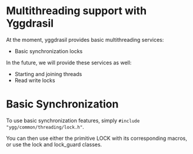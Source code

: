 Multithreading support with Yggdrasil
=====================================
At the moment, yggdrasil provides basic multithreading services:

  * Basic synchronization locks

In the future, we will provide these services as well:

  * Starting and joining threads
  * Read write locks


Basic Synchronization
=====================
To use basic synchronization features, simply `#include "ygg/common/threading/lock.h"`.

You can then use either the primitive LOCK with its corresponding macros, or use the lock and lock_guard classes.

